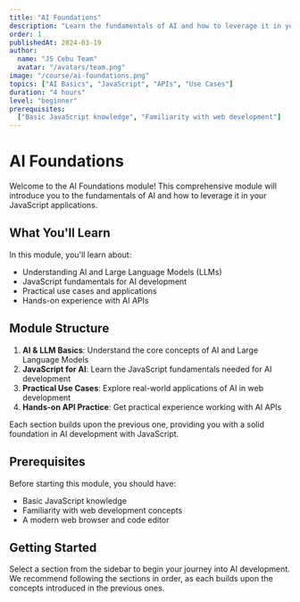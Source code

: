 ```yaml
---
title: "AI Foundations"
description: "Learn the fundamentals of AI and how to leverage it in your applications"
order: 1
publishedAt: 2024-03-19
author:
  name: "JS Cebu Team"
  avatar: "/avatars/team.png"
image: "/course/ai-foundations.png"
topics: ["AI Basics", "JavaScript", "APIs", "Use Cases"]
duration: "4 hours"
level: "beginner"
prerequisites:
  ["Basic JavaScript knowledge", "Familiarity with web development"]
---
```


# AI Foundations

Welcome to the AI Foundations module! This comprehensive module will introduce you to the fundamentals of AI and how to leverage it in your JavaScript applications.

## What You'll Learn

In this module, you'll learn about:

- Understanding AI and Large Language Models (LLMs)
- JavaScript fundamentals for AI development
- Practical use cases and applications
- Hands-on experience with AI APIs

## Module Structure

1. **AI & LLM Basics**: Understand the core concepts of AI and Large Language Models
2. **JavaScript for AI**: Learn the JavaScript fundamentals needed for AI development
3. **Practical Use Cases**: Explore real-world applications of AI in web development
4. **Hands-on API Practice**: Get practical experience working with AI APIs

Each section builds upon the previous one, providing you with a solid foundation in AI development with JavaScript.

## Prerequisites

Before starting this module, you should have:

- Basic JavaScript knowledge
- Familiarity with web development concepts
- A modern web browser and code editor

## Getting Started

Select a section from the sidebar to begin your journey into AI development. We recommend following the sections in order, as each builds upon the concepts introduced in the previous ones.
